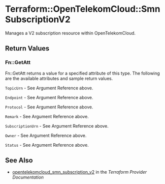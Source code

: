 # Terraform::OpenTelekomCloud::SmnSubscriptionV2

Manages a V2 subscription resource within OpenTelekomCloud.

## Return Values

### Fn::GetAtt

Fn::GetAtt returns a value for a specified attribute of this type. The following are the available attributes and sample return values.

`TopicUrn` - See Argument Reference above.

`Endpoint` - See Argument Reference above.

`Protocol` - See Argument Reference above.

`Remark` - See Argument Reference above.

`SubscriptionUrn` - See Argument Reference above.

`Owner` - See Argument Reference above.

`Status` - See Argument Reference above.

## See Also

* [opentelekomcloud_smn_subscription_v2](https://www.terraform.io/docs/providers/opentelekomcloud/r/smn_subscription_v2.html) in the _Terraform Provider Documentation_